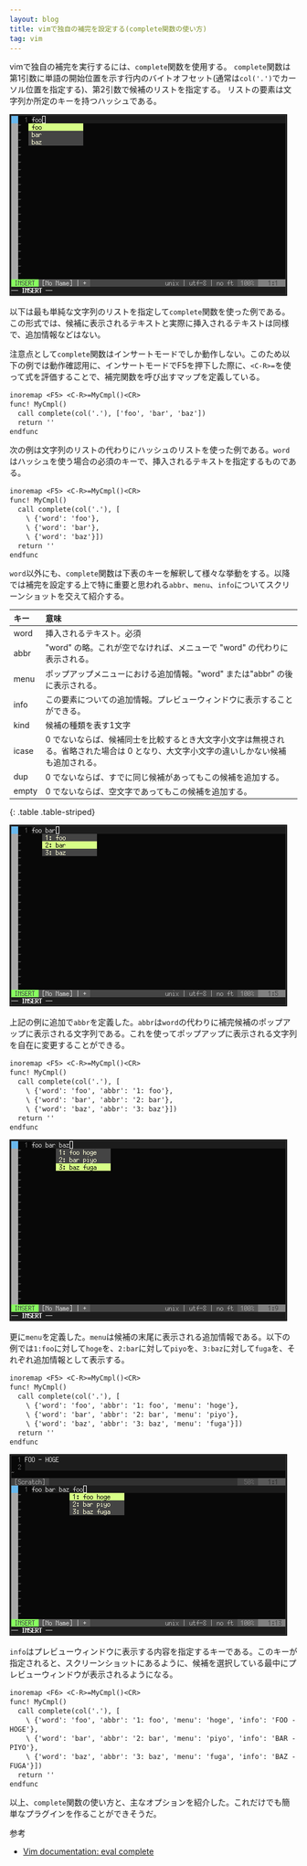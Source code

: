 ```yaml
---
layout: blog
title: vimで独自の補完を設定する(complete関数の使い方)
tag: vim
---
```




vimで独自の補完を実行するには、`complete`関数を使用する。
`complete`関数は第1引数に単語の開始位置を示す行内のバイトオフセット(通常は`col('.')`でカーソル位置を指定する)、第2引数で候補のリストを指定する。
リストの要素は文字列か所定のキーを持つハッシュである。

![vim complete 1](/assets/2014_05_01_vim_complete_1.png)

以下は最も単純な文字列のリストを指定して`complete`関数を使った例である。
この形式では、候補に表示されるテキストと実際に挿入されるテキストは同様で、追加情報などはない。

注意点として`complete`関数はインサートモードでしか動作しない。このため以下の例では動作確認用に、インサートモードでF5を押下した際に、`<C-R>=`を使って式を評価することで、補完関数を呼び出すマップを定義している。

~~~~
inoremap <F5> <C-R>=MyCmpl()<CR>
func! MyCmpl()
  call complete(col('.'), ['foo', 'bar', 'baz'])
  return ''
endfunc
~~~~

次の例は文字列のリストの代わりにハッシュのリストを使った例である。`word`はハッシュを使う場合の必須のキーで、挿入されるテキストを指定するものである。

~~~~
inoremap <F5> <C-R>=MyCmpl()<CR>
func! MyCmpl()
  call complete(col('.'), [
    \ {'word': 'foo'},
    \ {'word': 'bar'},
    \ {'word': 'baz'}])
  return ''
endfunc
~~~~

`word`以外にも、`complete`関数は下表のキーを解釈して様々な挙動をする。以降では補完を設定する上で特に重要と思われる`abbr`、`menu`、`info`についてスクリーンショットを交えて紹介する。

|キー|意味|
|:-|:-|
|word|挿入されるテキスト。必須|
|abbr|"word" の略。これが空でなければ、メニューで "word" の代わりに表示される。|
|menu|ポップアップメニューにおける追加情報。"word" または"abbr" の後に表示される。|
|info|この要素についての追加情報。プレビューウィンドウに表示することができる。|
|kind|候補の種類を表す1文字|
|icase|0 でないならば、候補同士を比較するとき大文字小文字は無視される。省略された場合は 0 となり、大文字小文字の違いしかない候補も追加される。|
|dup|0 でないならば、すでに同じ候補があってもこの候補を追加する。|
|empty|0 でないならば、空文字であってもこの候補を追加する。|
{: .table .table-striped}

![vim complete 2](/assets/2014_05_01_vim_complete_2.png)

上記の例に追加で`abbr`を定義した。`abbr`は`word`の代わりに補完候補のポップアップに表示される文字列である。これを使ってポップアップに表示される文字列を自在に変更することができる。

~~~~
inoremap <F5> <C-R>=MyCmpl()<CR>
func! MyCmpl()
  call complete(col('.'), [
    \ {'word': 'foo', 'abbr': '1: foo'},
    \ {'word': 'bar', 'abbr': '2: bar'},
    \ {'word': 'baz', 'abbr': '3: baz'}])
  return ''
endfunc
~~~~

![vim complete 3](/assets/2014_05_01_vim_complete_3.png)

更に`menu`を定義した。`menu`は候補の末尾に表示される追加情報である。以下の例では`1:foo`に対して`hoge`を、`2:bar`に対して`piyo`を、`3:baz`に対して`fuga`を、それぞれ追加情報として表示する。

~~~~
inoremap <F5> <C-R>=MyCmpl()<CR>
func! MyCmpl()
  call complete(col('.'), [
    \ {'word': 'foo', 'abbr': '1: foo', 'menu': 'hoge'},
    \ {'word': 'bar', 'abbr': '2: bar', 'menu': 'piyo'},
    \ {'word': 'baz', 'abbr': '3: baz', 'menu': 'fuga'}])
  return ''
endfunc
~~~~

![vim complete 4](/assets/2014_05_01_vim_complete_4.png)

`info`はプレビューウィンドウに表示する内容を指定するキーである。このキーが指定されると、スクリーンショットにあるように、候補を選択している最中にプレビューウィンドウが表示されるようになる。

~~~~
inoremap <F6> <C-R>=MyCmpl()<CR>
func! MyCmpl()
  call complete(col('.'), [
    \ {'word': 'foo', 'abbr': '1: foo', 'menu': 'hoge', 'info': 'FOO - HOGE'},
    \ {'word': 'bar', 'abbr': '2: bar', 'menu': 'piyo', 'info': 'BAR - PIYO'},
    \ {'word': 'baz', 'abbr': '3: baz', 'menu': 'fuga', 'info': 'BAZ - FUGA'}])
  return ''
endfunc
~~~~

以上、`complete`関数の使い方と、主なオプションを紹介した。これだけでも簡単なプラグインを作ることができそうだ。

参考

- [Vim documentation: eval complete](http://vim-jp.org/vimdoc-ja/eval.html#complete%28%29)

